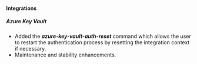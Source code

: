 
#### Integrations

##### Azure Key Vault

- Added the ***azure-key-vault-auth-reset*** command which allows the user to restart the authentication process by resetting the integration context if necessary.
- Maintenance and stability enhancements.